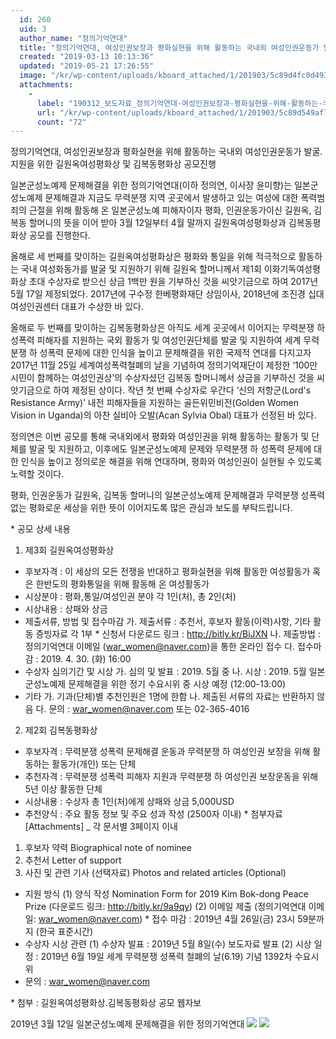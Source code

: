 ```yaml
---
  id: 260
  uid: 3
  author_name: "정의기억연대"
  title: "정의기억연대, 여성인권보장과 평화실현을 위해 활동하는 국내외 여성인권운동가 발굴.지원을 위한 길원옥여성평화상 및 김복동평화상 공모진행"
  created: "2019-03-13 10:13:36"
  updated: "2019-05-21 17:26:55"
  image: "/kr/wp-content/uploads/kboard_attached/1/201903/5c89d4fc0d4933603147.gif"
  attachments: 
    - 
      label: "190312_보도자료_정의기억연대-여성인권보장과-평화실현을-위해-활동하는-국내외-여성인권운동가-발굴.지원을-위한-길원옥여성평화상-및-김복동평화상-공모진행.hwp"
      url: "/kr/wp-content/uploads/kboard_attached/1/201903/5c89d549af7f44226096.hwp"
      count: "72"
---
```

정의기억연대, 여성인권보장과 평화실현을 위해 활동하는 국내외 여성인권운동가 발굴.지원을 위한 길원옥여성평화상 및 김복동평화상 공모진행

일본군성노예제 문제해결을 위한 정의기억연대(이하 정의연, 이사장 윤미향)는 일본군성노예제 문제해결과 지금도 무력분쟁 지역 곳곳에서 발생하고 있는 여성에 대한 폭력범죄의 근절을 위해 활동해 온 일본군성노예 피해자이자 평화, 인권운동가이신 길원옥, 김복동 할머니의 뜻을 이어 받아 3월 12일부터 4월 말까지 길원옥여성평화상과 김복동평화상 공모를 진행한다. 

올해로 세 번째를 맞이하는 길원옥여성평화상은 평화와 통일을 위해 적극적으로 활동하는 국내 여성화동가를 발굴 및 지원하기 위해 길원옥 할머니께서 제1회 이화기독여성평화상 초대 수상자로 받으신 상금 1백만 원을 기부하신 것을 씨앗기금으로 하여 2017년 5월 17일 제정되었다. 2017년에 구수정 한베평화재단 상임이사, 2018년에 조진경 십대여성인권센터 대표가 수상한 바 있다. 

올해로 두 번째를 맞이하는 김복동평화상은 아직도 세계 곳곳에서 이어지는 무력분쟁 하 성폭력 피해자를 지원하는 국외 활동가 및 여성인권단체를 발굴 및 지원하여 세계 무력분쟁 하 성폭력 문제에 대한 인식을 높이고 문제해결을 위한 국제적 연대를 다지고자 2017년 11월 25일 세계여성폭력철폐의 날을 기념하여 정의기억재단이 제정한 ‘100만 시민이 함께하는 여성인권상’의 수상자셨던 김복동 할머니께서 상금을 기부하신 것을 씨앗기금으로 하여 제정된 상이다. 작년 첫 번째 수상자로 우간다 ‘신의 저항군(Lord's Resistance Army)’ 내전 피해자들을 지원하는 골든위민비전(Golden Women Vision in Uganda)의 아찬 실비아 오발(Acan Sylvia Obal) 대표가 선정된 바 있다. 

정의연은 이번 공모를 통해 국내외에서 평화와 여성인권을 위해 활동하는 활동가 및 단체를 발굴 및 지원하고, 이후에도 일본군성노예제 문제와 무력분쟁 하 성폭력 문제에 대한 인식을 높이고 정의로운 해결을 위해 연대하며, 평화와 여성인권이 실현될 수 있도록 노력할 것이다.

평화, 인권운동가 길원옥, 김복동 할머니의 일본군성노예제 문제해결과 무력분쟁 성폭력 없는 평화로운 세상을 위한 뜻이 이어지도록 많은 관심과 보도를 부탁드립니다. 

\* 공모 상세 내용
1. 제3회 길원옥여성평화상 
- 후보자격 : 이 세상의 모든 전쟁을 반대하고 평화실현을 위해 활동한 여성활동가 혹은 한반도의 평화통일을 위해 활동해 온 여성활동가
- 시상분야 : 평화,통일/여성인권 분야 각 1인(처), 총 2인(처)
- 시상내용 : 상패와 상금
- 제출서류, 방법 및 접수마감
가. 제출서류 : 추천서, 후보자 활동(이력)사항, 기타 활동 증빙자료 각 1부
\* 신청서 다운로드 링크 : http://bitly.kr/BiJXN
나. 제출방법 : 정의기억연대 이메일 (war_women@naver.com)을 통한 온라인 접수
다. 접수마감 : 2019. 4. 30. (화) 16:00
- 수상자 심의기간 및 시상
가. 심의 및 발표 : 2019. 5월 중
나. 시상 : 2019. 5월 일본군성노예제 문제해결을 위한 정기 수요시위 중 시상 예정 (12:00-13:00)
- 기타
가. 기과(단체)별 추천인원은 1명에 한함
나. 제출된 서류의 자료는 반환하지 않음
다. 문의 : war_women@naver.com 또는 02-365-4016

2. 제2회 김복동평화상
- 후보자격 : 무력분쟁 성폭력 문제해결 운동과 무력분쟁 하 여성인권 보장을 위해 활동하는 활동가(개인) 또는 단체 
- 추천자격 : 무력분쟁 성폭력 피해자 지원과 무력분쟁 하 여성인권 보장운동을 위해 5년 이상 활동한 단체 
- 시상내용 : 수상자 총 1인(처)에게 상패와 상금 5,000USD 
- 추천양식 : 주요 활동 정보 및 주요 성과 작성 (2500자 이내)
\* 첨부자료 \[Attachments\] _ 각 문서별 3페이지 이내 
1. 후보자 약력 Biographical note of nominee 
2. 추천서 Letter of support
3. 사진 및 관련 기사 (선택자료) Photos and related articles (Optional)
- 지원 방식 
(1) 양식 작성 Nomination Form for 2019 Kim Bok-dong Peace Prize (다운로드 링크: http://bitly.kr/9a9qy)
(2) 이메일 제출 (정의기억연대 이메일: war_women@naver.com) 
\* 접수 마감 : 2019년 4월 26일(금) 23시 59분까지 (한국 표준시간)
- 수상자 시상 관련 
(1) 수상자 발표 : 2019년 5월 8일(수) 보도자료 발표 
(2) 시상 일정 : 2019년 6월 19일 세계 무력분쟁 성폭력 철폐의 날(6.19) 기념 1392차 수요시위
- 문의 : war_women@naver.com

\* 첨부 : 길원옥여성평화상.김복동평화상 공모 웹자보




2019년 3월 12일 
일본군성노예제 문제해결을 위한 정의기억연대
![](/kr/wp-content/uploads/kboard_attached/1/201903/5c89d4fc0d4933603147.gif)
 ![](/kr/wp-content/uploads/kboard_attached/1/201903/5c88592f5cbc16122923.jpeg)